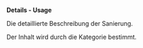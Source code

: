 **Details - Usage**

Die detaillierte Beschreibung der Sanierung.

Der Inhalt wird durch die Kategorie bestimmt.
